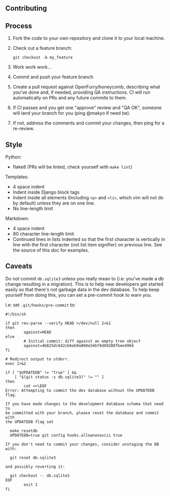 Contributing
------------

## Process

1. Fork the code to your own repository and clone it to your local machine.
2. Check out a feature branch:

   `git checkout -b my_feature`
3. Work work work...
4. Commit and push your feature branch
5. Create a pull request against OpenFurry/honeycomb, describing what you've
   done and, if needed, providing QA instructions.  CI will run automatically on
   PRs and any future commits to them.
6. If CI passes and you get one "approve" review and "QA OK", someone will land
   your branch for you (ping @makyo if need be).
7. If not, address the comments and commit your changes, then ping for a
   re-review.

## Style

Python:

* flake8 (PRs will be linted, check yourself with `make lint`)

Templates:

* 4 space indent
* Indent inside Django block tags
* Indent inside all elements (Including `<p>` and `<li>`, which vim will not do
  by default) unless they are on one line.
* No line-length limit

Markdown:

* 4 space indent
* 80 character line-length limit
* Continued lines in lists indented so that the first character is vertically in
  line with the first character (not list item signifier) on previous line.  See
  the source of this doc for examples.

## Caveats

Do not commit `db.sqlite3` unless you really mean to (i.e: you've made a db
change resulting in a migration).  This is to help new developers get started
easily so that there's not garbage data in the dev database.  To help keep
yourself from doing this, you can set a pre-commit hook to warn you.

I.e: set `.git/hooks/pre-commit` to:

```shell
#!/bin/sh

if git rev-parse --verify HEAD >/dev/null 2>&1
then
        against=HEAD
else
        # Initial commit: diff against an empty tree object
        against=4b825dc642cb6eb9a060e54bf8d69288fbee4904
fi

# Redirect output to stderr.
exec 1>&2

if [ "$UPDATEDB" != "true" ] &&
    [ "$(git status -s db.sqlite3)" != "" ]
then
        cat <<\EOF
Error: Attempting to commit the dev database without the UPDATEDB flag.

If you have made changes to the development database schema that need to
be committed with your branch, please reset the database and commit with
the UPDATEDB flag set

  make resetdb
  UPDATEDB=true git config hooks.allownonascii true
  
If you don't need to commit your changes, consider unstaging the DB with:

  git reset db.sqlite3

and possibly reverting it:

  git checkout -- db.sqlite3
EOF
        exit 1
fi
```
